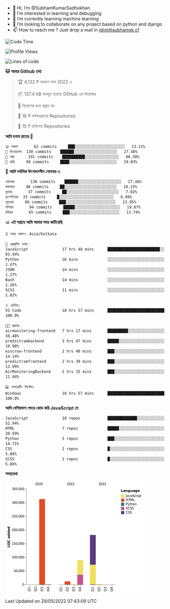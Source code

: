 - 👋 Hi, I’m @SubhamKumarSadhukhan
- 👀 I’m interested in learning and debugging
- 🌱 I’m currently learning machine learning
- 💞️ I’m looking to collaborate on any project based on python and django
- 📫 How to reach me ?
      Just drop a mail in idiot@subhamsk.cf

<!---
SubhamKumarSadhukhan/SubhamKumarSadhukhan is a ✨ special ✨ repository because its `README.md` (this file) appears on your GitHub profile.
You can click the Preview link to take a look at your changes.
--->


<!--START_SECTION:waka-->
![Code Time](http://img.shields.io/badge/Code%20Time-515%20hrs%2041%20mins-blue)

![Profile Views](http://img.shields.io/badge/%E0%A6%AA%E0%A7%8D%E0%A6%B0%E0%A7%8B%E0%A6%AB%E0%A6%BE%E0%A6%87%E0%A6%B2%20%E0%A6%A6%E0%A6%B0%E0%A7%8D%E0%A6%B6%E0%A6%A8-2-blue)

![Lines of code](https://img.shields.io/badge/%E0%A6%B9%E0%A7%8D%E0%A6%AF%E0%A6%BE%E0%A6%B2%E0%A7%8B%20%E0%A6%93%E0%A6%AF%E0%A6%BC%E0%A6%BE%E0%A6%B0%E0%A7%8D%E0%A6%B2%E0%A7%8D%E0%A6%A1%20%E0%A6%A5%E0%A7%87%E0%A6%95%E0%A7%87%20%E0%A6%86%E0%A6%AE%E0%A6%BF%20%E0%A6%B2%E0%A6%BF%E0%A6%96%E0%A7%87%E0%A6%9B%E0%A6%BF-600%20Thousand%20%E0%A6%95%E0%A7%8B%E0%A6%A1%E0%A7%87%E0%A6%B0%20%E0%A6%B2%E0%A6%BE%E0%A6%87%E0%A6%A8-blue)

**🐱 আমার Github তথ্য** 

> 🏆 4,132 টি অবদান সাল 2022 এ
 > 
> 📦 137.4 kB ব্যবহৃত হয়েছে GitHub এর স্টরেজের 
 > 
> 🚫 নিয়োগের জন্য প্রস্তুত নয়
 > 
> 📜 16 টি সর্বসাধারণের Repositories 
 > 
> 🔑 15 টি ব্যক্তিগত Repositories  
 > 
**আমি হলাম রাতের 🦉** 

```text
🌞 সকাল       62 commits     ███░░░░░░░░░░░░░░░░░░░░░░   13.11% 
🌆 দিনেরবেলা  130 commits    ██████░░░░░░░░░░░░░░░░░░░   27.48% 
🌃 সন্ধা      191 commits    ██████████░░░░░░░░░░░░░░░   40.38% 
🌙 রাত্রি     90 commits     ████░░░░░░░░░░░░░░░░░░░░░   19.03%

```
📅 **আমি সর্বাধিক উৎপাদনশীল সোমবার এ** 

```text
সোমবার       130 commits    ██████░░░░░░░░░░░░░░░░░░░   27.48% 
মঙ্গলবার     48 commits     ██░░░░░░░░░░░░░░░░░░░░░░░   10.15% 
বুধবার       37 commits     ██░░░░░░░░░░░░░░░░░░░░░░░   7.82% 
বৃহস্পতিবার  33 commits     █░░░░░░░░░░░░░░░░░░░░░░░░   6.98% 
শুক্রবার     66 commits     ███░░░░░░░░░░░░░░░░░░░░░░   13.95% 
শনিবার       94 commits     █████░░░░░░░░░░░░░░░░░░░░   19.87% 
রবিবার       65 commits     ███░░░░░░░░░░░░░░░░░░░░░░   13.74%

```


📊 **এই সপ্তাহে আমি আমার সময় কাটিয়েছি** 

```text
⌚︎ সময় অঞ্চল: Asia/Kolkata

💬 প্রোগ্রামিং ভাষা: 
JavaScript               17 hrs 48 mins      ███████████████████████░░   93.94% 
Python                   16 mins             ░░░░░░░░░░░░░░░░░░░░░░░░░   1.47% 
JSON                     14 mins             ░░░░░░░░░░░░░░░░░░░░░░░░░   1.27% 
Bash                     14 mins             ░░░░░░░░░░░░░░░░░░░░░░░░░   1.26% 
SCSS                     11 mins             ░░░░░░░░░░░░░░░░░░░░░░░░░   1.02%

🔥 এডিটর: 
VS Code                  18 hrs 57 mins      █████████████████████████   100.0%

🐱‍💻 প্রকল্ম: 
airmonitoring-frontend   7 hrs 17 mins       █████████░░░░░░░░░░░░░░░░   38.48% 
predictrambackend        3 hrs 47 mins       █████░░░░░░░░░░░░░░░░░░░░   19.98% 
ezscrow-frontend         2 hrs 40 mins       ███░░░░░░░░░░░░░░░░░░░░░░   14.14% 
predictramfrontend       2 hrs 39 mins       ███░░░░░░░░░░░░░░░░░░░░░░   13.99% 
AirMonitoringBackend     2 hrs 15 mins       ███░░░░░░░░░░░░░░░░░░░░░░   11.94%

💻 অপারেটিং সিস্টেম: 
Windows                  18 hrs 57 mins      █████████████████████████   100.0%

```

**আমি বেশিরভাগ ক্ষেত্রে কোড করি JavaScript তে** 

```text
JavaScript               18 repos            █████████████░░░░░░░░░░░░   52.94% 
HTML                     7 repos             █████░░░░░░░░░░░░░░░░░░░░   20.59% 
Python                   5 repos             ███░░░░░░░░░░░░░░░░░░░░░░   14.71% 
CSS                      2 repos             █░░░░░░░░░░░░░░░░░░░░░░░░   5.88% 
SCSS                     2 repos             █░░░░░░░░░░░░░░░░░░░░░░░░   5.88%

```


**সময়রেখা**

![Chart not found](https://raw.githubusercontent.com/SubhamKumarSadhukhan/SubhamKumarSadhukhan/main/charts/bar_graph.png) 


 Last Updated on 29/05/2022 07:43:09 UTC
<!--END_SECTION:waka-->

